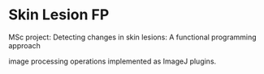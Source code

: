 # Skin Lesion FP
MSc project: Detecting changes in skin lesions: A functional programming approach

image processing operations implemented as ImageJ plugins. 
